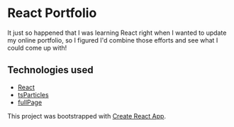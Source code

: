 # React Portfolio

It just so happened that I was learning React right when I wanted to update my online portfolio, so I figured I'd combine those efforts and see what I could come up with!

## Technologies used

* [React](https://github.com/facebook/react)
* [tsParticles](https://github.com/matteobruni/tsparticles)
* [fullPage](https://github.com/alvarotrigo/react-fullpage)

This project was bootstrapped with [Create React App](https://github.com/facebook/create-react-app).